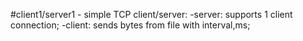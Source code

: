#client1/server1 - simple TCP client/server:
 -server: supports 1 client connection;
 -client: sends bytes from file with interval,ms;

